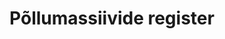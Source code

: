 ---
schema: default
title: Põllumassiivide register
notes: 'Põllumassiivide registri pidamise eesmärk on anda pindalapõhiste maaelu arengukava toetuste ning otsetoetuste taotlejatele avalikku teavet põllumassiivide piiride, unikaalse numberkoodi, pindala ja tunnuste kohta. Registri vastutav töötleja on Põllumajandusministeerium ja volitatud töötleja on Põllumajanduse registrite ja informatsiooni amet (PRIA). Täpsemat teavet põllumassiivide registri kohta saab http://www.pria.ee/et/Registrid/Pollumassiivide_register'
department: ''
category:
  - Agriculture
  - fisheries
  - forestry
resources:
  - name: 13.05.2015 Põllumassiivid
    url: 'http://www.pria.ee/avaandmed/'
    format: HTML
  - name: Avalik veebikaart
    url: 'https://kls.pria.ee/kaart/'
    format: veebileht
  - name: Põllumassiivid ja loomakasvatushooned (vaatamisteenus) WMS
    url: 'http://kls.pria.ee/geoserver/pria_avalik/wms?version=1.1.1'
    format: wms
  - name: Põllumassiivid ja loomakasvatushooned (allalaadimisteenus) WFS
    url: 'http://kls.pria.ee/geoserver/pria_avalik/ows'
    format: wfs
license: 'http://creativecommons.org/licenses/by/3.0/'
date_issued: 13/05/2015
date_modified: 13/05/2015
organization: Põllumajanduse Registrite ja Informatsiooni Amet
maintainer_name: Kadri Pärnpuu
maintainer_email: Kadri.Parnpuu@pria.ee
maintainer_phone: '7371319'
legacy_url: 'https://opendata.riik.ee/en/dataset/p-llumassiivide-register'
---